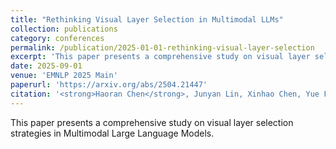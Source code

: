 ```yaml
---
title: "Rethinking Visual Layer Selection in Multimodal LLMs"
collection: publications
category: conferences
permalink: /publication/2025-01-01-rethinking-visual-layer-selection
excerpt: 'This paper presents a comprehensive study on visual layer selection strategies in Multimodal Large Language Models.'
date: 2025-09-01
venue: 'EMNLP 2025 Main'
paperurl: 'https://arxiv.org/abs/2504.21447'
citation: '<strong>Haoran Chen</strong>, Junyan Lin, Xinhao Chen, Yue Fan, Xin Jin, Hui Su, Jianfeng Dong, Jinlan Fu, Xiaoyu Shen. (2025). &quot;Rethinking Visual Layer Selection in Multimodal LLMs.&quot; <i>EMNLP 2025 Main</i>.'
---
```


This paper presents a comprehensive study on visual layer selection strategies in Multimodal Large Language Models.
